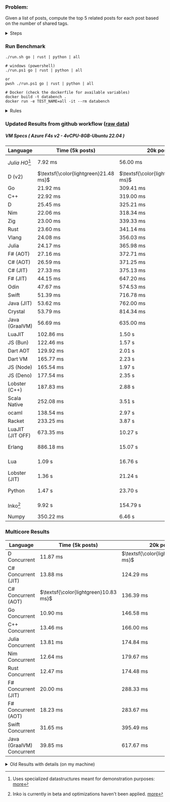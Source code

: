 ### Problem:

Given a list of posts, compute the top 5 related posts for each post based on the number of shared tags.

<details>
<summary> Steps </summary>

-   Read the posts JSON file.
-   Iterate over the posts and populate a map containing: `tag -> List<int>`, with the int representing the post index of each post with that tag.
-   Iterate over the posts and for each post:
    -   Create a map: `PostIndex -> int` to track the number of shared tags
    -   For each tag, Iterate over the posts that have that tag
    -   For each post, increment the shared tag count in the map.
-   Sort the related posts by the number of shared tags.
-   Write the top 5 related posts for each post to a new JSON file.
</details>

### Run Benchmark

```
./run.sh go | rust | python | all

# windows (powershell)
./run.ps1 go | rust | python | all

or
pwsh ./run.ps1 go | rust | python | all

# Docker (check the dockerfile for available variables)
docker build -t databench .
docker run -e TEST_NAME=all -it --rm databench
```

<details>
<summary> Rules </summary>

<h3>No:</h3>

-   FFI (including assembly inlining)
-   Unsafe code blocks
-   Custom benchmarking
-   Disabling runtime checks (bounds etc)
-   Specific hardware targeting
-   SIMD for single threaded solutions
-   Hardcoding number of posts
-   Lazy evaluation (Unless results are computed at runtime and timed)
-   Computation Caching

<h3>Must:</h3>

-   Support up to 100,000 posts
-   Support UTF8 strings
-   Parse json at runtime
-   Support up to 100 tags
-   Represent tags as strings
-   Be production ready
-   Use less than 8GB of memory
</details>

### Updated Results from github workflow ([raw data](https://github.com/jinyus/related_post_gen/blob/main/raw_results.md))

##### VM Specs ( Azure F4s v2 - 4vCPU-8GB-Ubuntu 22.04 )

| Language         | Time (5k posts)                       | 20k posts                              | 60k posts                           | Total     |
| ---------------- | ------------------------------------- | -------------------------------------- | ----------------------------------- | --------- |
| _Julia HO_[^1]   | 7.92 ms                               | 56.00 ms                               | 141.33 ms                           | 205.26 ms |
| D (v2)           | $\textsf{\color{lightgreen}21.48 ms}$ | $\textsf{\color{lightgreen}259.44 ms}$ | $\textsf{\color{lightgreen}2.13 s}$ | 2.41 s    |
| Go               | 21.92 ms                              | 309.41 ms                              | 2.72 s                              | 3.05 s    |
| C++              | 22.92 ms                              | 319.00 ms                              | 2.78 s                              | 3.12 s    |
| D                | 25.45 ms                              | 325.21 ms                              | 2.79 s                              | 3.14 s    |
| Nim              | 22.06 ms                              | 318.34 ms                              | 2.84 s                              | 3.18 s    |
| Zig              | 23.00 ms                              | 339.33 ms                              | 2.99 s                              | 3.35 s    |
| Rust             | 23.60 ms                              | 341.14 ms                              | 3.05 s                              | 3.41 s    |
| Vlang            | 24.08 ms                              | 356.03 ms                              | 3.14 s                              | 3.52 s    |
| Julia            | 24.17 ms                              | 365.98 ms                              | 3.17 s                              | 3.56 s    |
| F# (AOT)         | 27.16 ms                              | 372.71 ms                              | 3.23 s                              | 3.63 s    |
| C# (AOT)         | 26.59 ms                              | 371.25 ms                              | 3.26 s                              | 3.65 s    |
| C# (JIT)         | 27.33 ms                              | 375.13 ms                              | 3.26 s                              | 3.66 s    |
| F# (JIT)         | 44.15 ms                              | 647.20 ms                              | 5.69 s                              | 6.38 s    |
| Odin             | 47.67 ms                              | 574.53 ms                              | 5.97 s                              | 6.59 s    |
| Swift            | 51.39 ms                              | 716.78 ms                              | 6.21 s                              | 6.98 s    |
| Java (JIT)       | 53.62 ms                              | 762.00 ms                              | 6.50 s                              | 7.31 s    |
| Crystal          | 53.79 ms                              | 814.34 ms                              | 7.16 s                              | 8.03 s    |
| Java (GraalVM)   | 56.69 ms                              | 635.00 ms                              | 7.52 s                              | 8.21 s    |
| LuaJIT           | 102.86 ms                             | 1.50 s                                 | 12.43 s                             | 14.03 s   |
| JS (Bun)         | 122.46 ms                             | 1.57 s                                 | 13.79 s                             | 15.49 s   |
| Dart AOT         | 129.92 ms                             | 2.01 s                                 | 17.86 s                             | 20.00 s   |
| Dart VM          | 165.77 ms                             | 2.23 s                                 | 19.17 s                             | 21.57 s   |
| JS (Node)        | 165.54 ms                             | 1.97 s                                 | 19.80 s                             | 21.94 s   |
| JS (Deno)        | 177.54 ms                             | 2.35 s                                 | 21.43 s                             | 23.96 s   |
| Lobster (C++)    | 187.83 ms                             | 2.88 s                                 | 25.94 s                             | 29.00 s   |
| Scala Native     | 252.08 ms                             | 3.51 s                                 | 30.28 s                             | 34.04 s   |
| ocaml            | 138.54 ms                             | 2.97 s                                 | 34.43 s                             | 37.54 s   |
| Racket           | 233.25 ms                             | 3.87 s                                 | 33.99 s                             | 38.09 s   |
| LuaJIT (JIT OFF) | 673.35 ms                             | 10.27 s                                | 91.14 s                             | 102.08 s  |
| Erlang           | 886.18 ms                             | 15.07 s                                | 130.96 s                            | 146.92 s  |
| Lua              | 1.09 s                                | 16.76 s                                | 152.72 s                            | 170.57 s  |
| Lobster (JIT)    | 1.36 s                                | 21.24 s                                | 188.87 s                            | 211.48 s  |
| Python           | 1.47 s                                | 23.70 s                                | 215.09 s                            | 240.25 s  |
| Inko[^2]         | 9.92 s                                | 154.79 s                               | 1389.37 s                           | 1554.08 s |
| Numpy            | 350.22 ms                             | 6.46 s                                 | OOM                                 | N/A       |

### Multicore Results

| Language                  | Time (5k posts)                       | 20k posts                              | 60k posts                              | Total  |
| ------------------------- | ------------------------------------- | -------------------------------------- | -------------------------------------- | ------ |
| D Concurrent              | 11.87 ms                              | $\textsf{\color{lightgreen}114.27 ms}$ | $\textsf{\color{lightgreen}885.56 ms}$ | 1.01 s |
| C# Concurrent (JIT)       | 13.88 ms                              | 124.29 ms                              | 1.02 s                                 | 1.15 s |
| C# Concurrent (AOT)       | $\textsf{\color{lightgreen}10.83 ms}$ | 136.39 ms                              | 1.14 s                                 | 1.29 s |
| Go Concurrent             | 10.90 ms                              | 146.58 ms                              | 1.28 s                                 | 1.43 s |
| C++ Concurrent            | 13.46 ms                              | 166.00 ms                              | 1.41 s                                 | 1.59 s |
| Julia Concurrent          | 13.81 ms                              | 174.84 ms                              | 1.48 s                                 | 1.67 s |
| Nim Concurrent            | 12.64 ms                              | 179.67 ms                              | 1.48 s                                 | 1.68 s |
| Rust Concurrent           | 12.47 ms                              | 174.48 ms                              | 1.52 s                                 | 1.71 s |
| F# Concurrent (JIT)       | 20.00 ms                              | 288.33 ms                              | 2.40 s                                 | 2.71 s |
| F# Concurrent (AOT)       | 18.23 ms                              | 283.67 ms                              | 2.47 s                                 | 2.77 s |
| Swift Concurrent          | 31.65 ms                              | 395.49 ms                              | 3.45 s                                 | 3.88 s |
| Java (GraalVM) Concurrent | 39.85 ms                              | 617.67 ms                              | 5.50 s                                 | 6.15 s |

<details>
<summary> Old Results with details (on my machine) </summary>

| Language   | Processing Time | Total (+ I/O) | Details                                                                                                                                                                                                                                                                                         |
| ---------- | --------------- | ------------- | ----------------------------------------------------------------------------------------------------------------------------------------------------------------------------------------------------------------------------------------------------------------------------------------------- |
| Rust       | -               | 4.5s          | Initial                                                                                                                                                                                                                                                                                         |
| Rust v2    | -               | 2.60s         | Replace std HashMap with fxHashMap by [phazer99](https://www.reddit.com/r/rust/comments/16plgok/comment/k1rtr4x/?utm_source=share&utm_medium=web2x&context=3)                                                                                                                                   |
| Rust v3    | -               | 1.28s         | Preallocate and reuse map and unstable sort by [vdrmn](https://www.reddit.com/r/rust/comments/16plgok/comment/k1rzo7g/?utm_source=share&utm_medium=web2x&context=3) and [Darksonn](https://www.reddit.com/r/rust/comments/16plgok/comment/k1rzwdx/?utm_source=share&utm_medium=web2x&context=3) |
| Rust v4    | -               | 0.13s         | Use Post index as key instead of Pointer and Binary Heap by [RB5009](https://www.reddit.com/r/rust/comments/16plgok/comment/k1s5ea0/?utm_source=share&utm_medium=web2x&context=3)                                                                                                               |
| Rust v5    | 38ms            | 52ms          | Rm hashing from loop and use vec[count] instead of map[index]count by RB5009                                                                                                                                                                                                                    |
| Rust v6    | 23ms            | 36ms          | Optimized Binary Heap Ops by [scottlamb](https://github.com/jinyus/related_post_gen/pull/12)                                                                                                                                                                                                    |
| Rust Rayon | 9ms             | 22ms          | Parallelize by [masmullin2000](https://github.com/jinyus/related_post_gen/pull/4)                                                                                                                                                                                                               |
| Rust Rayon | 8ms             | 22ms          | Remove comparison out of hot loop                                                                                                                                                                                                                                                               |
| ⠀          | ⠀               | ⠀             | ⠀                                                                                                                                                                                                                                                                                               |
| Go         | -               | 1.5s          | Initial                                                                                                                                                                                                                                                                                         |
| Go v2      | -               | 80ms          | Add rust optimizations                                                                                                                                                                                                                                                                          |
| Go v3      | 56ms            | 70ms          | Use goccy/go-json                                                                                                                                                                                                                                                                               |
| Go v3      | 34ms            | 55ms          | Use generic binaryheap by [DrBlury](https://github.com/jinyus/related_post_gen/pull/7)                                                                                                                                                                                                          |
| Go v4      | 26ms            | 50ms          | Replace binary heap with custom priority queue                                                                                                                                                                                                                                                  |
| Go v5      | 20ms            | 43ms          | Remove comparison out of hot loop                                                                                                                                                                                                                                                               |
| Go Con     | 10ms            | 33ms          | Go concurrency by [tirprox](https://github.com/jinyus/related_post_gen/pull/17) and [DrBlury](https://github.com/jinyus/related_post_gen/pull/8)                                                                                                                                                |
| Go Con v2  | 5ms             | 29ms          | Use arena, use waitgroup, rm binheap by [DrBlury](https://github.com/jinyus/related_post_gen/pull/20)                                                                                                                                                                                           |
| ⠀          | ⠀               | ⠀             | ⠀                                                                                                                                                                                                                                                                                               |
| Python     | -               | 7.81s         | Initial                                                                                                                                                                                                                                                                                         |
| Python v2  | 1.35s           | 1.53s         | Add rust optimizations by [dave-andersen](https://github.com/jinyus/related_post_gen/pull/10)                                                                                                                                                                                                   |
| Numpy      | 0.57s           | 0.85s         | Numpy implementation by [Copper280z](https://github.com/jinyus/related_post_gen/pull/11)                                                                                                                                                                                                        |
| ⠀          | ⠀               | ⠀             | ⠀                                                                                                                                                                                                                                                                                               |
| Crystal    | 50ms            | 96ms          | Inital w/ previous optimizations                                                                                                                                                                                                                                                                |
| Crystal v2 | 33ms            | 72ms          | Replace binary heap with custom priority queue                                                                                                                                                                                                                                                  |
| ⠀          | ⠀               | ⠀             | ⠀                                                                                                                                                                                                                                                                                               |
| Odin       | 110ms           | 397ms         | Ported from golang code                                                                                                                                                                                                                                                                         |
| Odin v2    | 104ms           | 404ms         | Remove comparison out of hot loop                                                                                                                                                                                                                                                               |
| ⠀          | ⠀               | ⠀             | ⠀                                                                                                                                                                                                                                                                                               |
| Dart VM    | 125ms           | 530ms         | Ported from golang code                                                                                                                                                                                                                                                                         |
| Dart bin   | 274ms           | 360ms         | Compiled executable                                                                                                                                                                                                                                                                             |
| ⠀          | ⠀               | ⠀             | ⠀                                                                                                                                                                                                                                                                                               |
| Vlang      | 339ms           | 560ms         | Ported from golang code                                                                                                                                                                                                                                                                         |
| ⠀          | ⠀               | ⠀             | ⠀                                                                                                                                                                                                                                                                                               |
| Zig        | 80ms            | 110ms         | Provided by [akhildevelops](https://github.com/jinyus/related_post_gen/pull/30)                                                                                                                                                                                                                 |

</details>

[^1]: Uses specialized datastructures meant for demonstration purposes: [more](https://github.com/LilithHafner/Jokes/tree/main/SuperDataStructures.jl)
[^2]: Inko is currently in beta and optimizations haven't been applied. [more](https://github.com/jinyus/related_post_gen/pull/440#issuecomment-1816583612)
